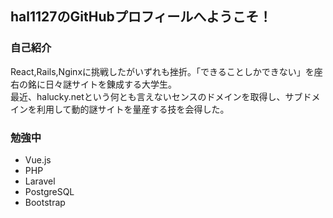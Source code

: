 ## hal1127のGitHubプロフィールへようこそ！

### 自己紹介
React,Rails,Nginxに挑戦したがいずれも挫折。「できることしかできない」を座右の銘に日々謎サイトを錬成する大学生。<br>
最近、halucky.netという何とも言えないセンスのドメインを取得し、サブドメインを利用して動的謎サイトを量産する技を会得した。

### 勉強中
- Vue.js
- PHP
- Laravel
- PostgreSQL
- Bootstrap
